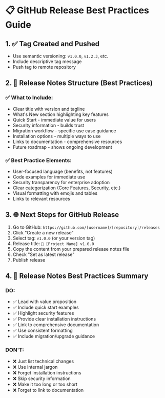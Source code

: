 # 📋 GitHub Release Best Practices Guide

## 1. ✅ Tag Created and Pushed

- Use semantic versioning: `v1.0.0`, `v1.2.3`, etc.
- Include descriptive tag message
- Push tag to remote repository

## 2. 📝 Release Notes Structure (Best Practices)

### ✅ What to Include:

- Clear title with version and tagline
- What's New section highlighting key features
- Quick Start - immediate value for users
- Security information - builds trust
- Migration workflow - specific use case guidance
- Installation options - multiple ways to use
- Links to documentation - comprehensive resources
- Future roadmap - shows ongoing development

### ✅ Best Practice Elements:

- User-focused language (benefits, not features)
- Code examples for immediate use
- Security transparency for enterprise adoption
- Clear categorization (Core Features, Security, etc.)
- Visual formatting with emojis and tables
- Links to relevant resources

## 3. 🌐 Next Steps for GitHub Release

1. Go to GitHub: `https://github.com/[username]/[repository]/releases`
2. Click "Create a new release"
3. Select tag: `v1.0.0` (or your version tag)
4. Release title: `🚀 [Project Name] v1.0.0`
5. Copy the content from your prepared release notes file
6. Check "Set as latest release"
7. Publish release

## 4. 🎯 Release Notes Best Practices Summary

### DO:

- ✅ Lead with value proposition
- ✅ Include quick start examples
- ✅ Highlight security features
- ✅ Provide clear installation instructions
- ✅ Link to comprehensive documentation
- ✅ Use consistent formatting
- ✅ Include migration/upgrade guidance

### DON'T:

- ❌ Just list technical changes
- ❌ Use internal jargon
- ❌ Forget installation instructions
- ❌ Skip security information
- ❌ Make it too long or too short
- ❌ Forget to link to documentation
